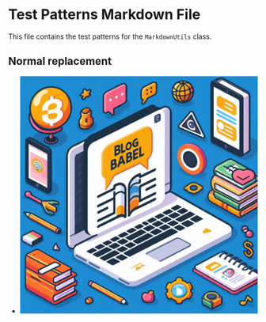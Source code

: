 ﻿# Test Patterns Markdown File

This file contains the test patterns for the `MarkdownUtils` class.

## Normal replacement

* ![Normal Image](img/blogbabel-icon.jpg)